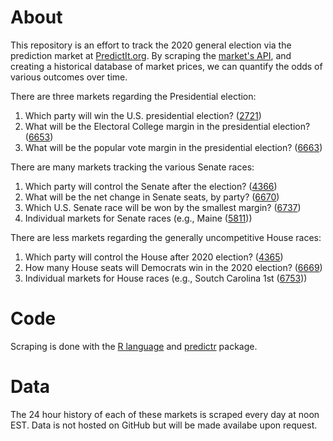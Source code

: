 # About

This repository is an effort to track the 2020 general election via the
prediction market at [PredictIt.org][pi]. By scraping the [market's API][api],
and creating a historical database of market prices, we can quantify the odds
of various outcomes over time.

[pi]: https://www.predictit.org/
[api]:https://www.predictit.org/api/marketdata/all/

There are three markets regarding the Presidential election:

1. Which party will win the U.S. presidential election? ([2721])
2. What will be the Electoral College margin in the presidential election? ([6653])
4. What will be the popular vote margin in the presidential election? ([6663])

[2721]: https://www.predictit.org/markets/detail/2721/
[6653]: https://www.predictit.org/markets/detail/6653/
[6663]: https://www.predictit.org/markets/detail/6663/

There are many markets tracking the various Senate races:

1. Which party will control the Senate after the election? ([4366])
2. What will be the net change in Senate seats, by party? ([6670])
3. Which U.S. Senate race will be won by the smallest margin? ([6737])
4. Individual markets for Senate races (e.g., Maine ([5811]))

[4366]: https://www.predictit.org/markets/detail/4366/
[6670]: https://www.predictit.org/markets/detail/6670/
[6737]: https://www.predictit.org/markets/detail/6737/
[5811]: https://www.predictit.org/markets/detail/5811/
[5808]: https://www.predictit.org/markets/detail/5808/

There are less markets regarding the generally uncompetitive House races:

1. Which party will control the House after 2020 election? ([4365])
2. How many House seats will Democrats win in the 2020 election? ([6669])
3. Individual markets for House races (e.g., Soutch Carolina 1st ([6753]))

[4365]: https://www.predictit.org/markets/detail/4365/
[6669]: https://www.predictit.org/markets/detail/6669/
[6753]: https://www.predictit.org/markets/detail/6753/

# Code

Scraping is done with the [R language][rlang] and [predictr] package.

[rlang]: https://www.r-project.org/
[predictr]: https://github.com/kiernann/predictr

# Data

The 24 hour history of each of these markets is scraped every day at noon EST.
Data is not hosted on GitHub but will be made availabe upon request.
